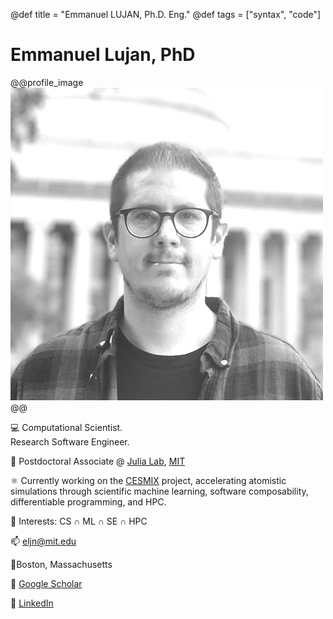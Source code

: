@def title = "Emmanuel LUJAN, Ph.D. Eng."
@def tags = ["syntax", "code"]

# Emmanuel Lujan, PhD 

@@profile_image
![](/assets/elujan.jpg)
@@

💻 Computational Scientist.\
Research Software Engineer. 

🚀 Postdoctoral Associate @ [Julia Lab](https://julia.mit.edu/people/), [MIT](https://web.mit.edu/)

⚛ Currently working on the [CESMIX](https://srnw.mit.cesmix.staging.ltd/) project, 
accelerating atomistic simulations through scientific machine learning, software composability, differentiable programming, and HPC.

🧐 Interests: CS ∩ ML ∩ SE ∩ HPC

📫 [eljn@mit.edu](mailto:eljn@mit.edu)

📍Boston, Massachusetts
              
📜 [Google Scholar](https://scholar.google.com/citations?user=V9w6CAoAAAAJ&hl=en)

💼 [LinkedIn](https://www.linkedin.com/in/emmanuellujan/)










